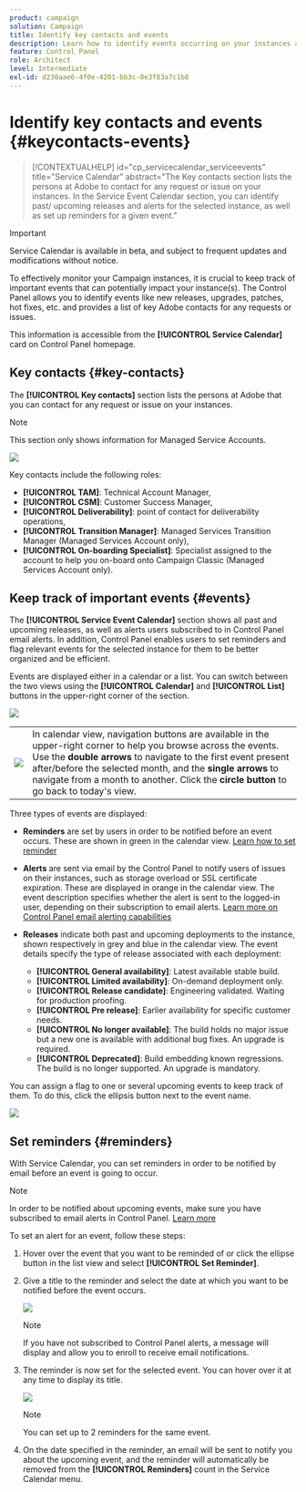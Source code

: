 ```yaml
---
product: campaign
solution: Campaign
title: Identify key contacts and events
description: Learn how to identify events occurring on your instances and key contacts at Adobe.
feature: Control Panel
role: Architect
level: Intermediate
exl-id: d230aae6-4f0e-4201-bb3c-0e3f83a7c1b8
---
```

# Identify key contacts and events {#keycontacts-events}

>[!CONTEXTUALHELP]
>id="cp_servicecalendar_serviceevents"
>title="Service Calendar"
>abstract="The Key contacts section lists the persons at Adobe to contact for any request or issue on your instances. In the Service Event Calendar section, you can identify past/ upcoming releases and alerts for the selected instance, as well as set up reminders for a given event."

>[!IMPORTANT]
>
>Service Calendar is available in beta, and subject to frequent updates and modifications without notice.

To effectively monitor your Campaign instances, it is crucial to keep track of important events that can potentially impact your instance(s). The Control Panel allows you to identify events like new releases, upgrades, patches, hot fixes, etc. and provides a list of key Adobe contacts for any requests or issues.

This information is accessible from the **[!UICONTROL Service Calendar]** card on Control Panel homepage.

## Key contacts {#key-contacts}

The **[!UICONTROL Key contacts]** section lists the persons at Adobe that you can contact for any request or issue on your instances.

>[!NOTE]
>
>This section only shows information for Managed Service Accounts.

![](assets/service-events-contacts.png)

Key contacts include the following roles:

* **[!UICONTROL TAM]**: Technical Account Manager,
* **[!UICONTROL CSM]**: Customer Success Manager,
* **[!UICONTROL Deliverability]**: point of contact for deliverability operations,
* **[!UICONTROL Transition Manager]**: Managed Services Transition Manager (Managed Services Account only),
* **[!UICONTROL On-boarding Specialist]**: Specialist assigned to the account to help you on-board onto Campaign Classic (Managed Services Account only).

## Keep track of important events {#events}

The **[!UICONTROL Service Event Calendar]** section shows all past and upcoming releases, as well as alerts users subscribed to in Control Panel email alerts. In addition, Control Panel enables users to set reminders and flag relevant events for the selected instance for them to be better organized and be efficient.

Events are displayed either in a calendar or a list. You can switch between the two views using the **[!UICONTROL Calendar]** and **[!UICONTROL List]** buttons in the upper-right corner of the section.

![](assets/service-events-calendar.png)

<table><tr style="border: 0;">
<td><img src="assets/do-not-localize/nav-buttons.png">
</td><td>In calendar view, navigation buttons are available in the upper-right corner to help you browse across the events. Use the <b>double arrows</b> to navigate to the first event present after/before the selected month, and the <b>single arrows</b> to navigate from a month to another. Click the <b>circle button</b> to go back to today's view.</td>
</tr></table>

Three types of events are displayed:

* **Reminders** are set by users in order to be notified before an event occurs. These are shown in green in the calendar view. [Learn how to set reminder](#reminders)
* **Alerts** are sent via email by the Control Panel to notify users of issues on their instances, such as storage overload or SSL certificate expiration. These are displayed in orange in the calendar view. The event description specifies whether the alert is sent to the logged-in user, depending on their subscription to email alerts. [Learn more on Control Panel email alerting capabilities](../performance-monitoring/using/email-alerting.md)

* **Releases** indicate both past and upcoming deployments to the instance, shown respectively in grey and blue in the calendar view. The event details specify the type of release associated with each deployment:

    * **[!UICONTROL General availability]**: Latest available stable build.
    * **[!UICONTROL Limited availability]**: On-demand deployment only.
    * **[!UICONTROL Release candidate]**: Engineering validated. Waiting for production proofing.
    * **[!UICONTROL Pre release]**: Earlier availability for specific customer needs.
    * **[!UICONTROL No longer available]**: The build holds no major issue but a new one is available with additional bug fixes. An upgrade is required.
    * **[!UICONTROL Deprecated]**: Build embedding known regressions. The build is no longer supported. An upgrade is mandatory.

You can assign a flag to one or several upcoming events to keep track of them. To do this, click the ellipsis button next to the event name.

![](assets/service-events-flag.png)

## Set reminders {#reminders}

With Service Calendar, you can set reminders in order to be notified by email before an event is going to occur.

>[!NOTE]
>
>In order to be notified about upcoming events, make sure you have subscribed to email alerts in Control Panel. [Learn more](../performance-monitoring/using/email-alerting.md)

To set an alert for an event, follow these steps:

1. Hover over the event that you want to be reminded of or click the ellipse button in the list view and select **[!UICONTROL Set Reminder]**.

1. Give a title to the reminder and select the date at which you want to be notified before the event occurs.

    ![](assets/service-events-set-reminder.png)

    >[!NOTE]
    >
    >If you have not subscribed to Control Panel alerts, a message will display and allow you to enroll to receive email notifications.

1. The reminder is now set for the selected event. You can hover over it at any time to display its title.

    ![](assets/service-events-reminder.png)

    >[!NOTE]
    >
    >You can set up to 2 reminders for the same event.

1. On the date specified in the reminder, an email will be sent to notify you about the upcoming event, and the reminder will automatically be removed from the **[!UICONTROL Reminders]** count in the Service Calendar menu.
